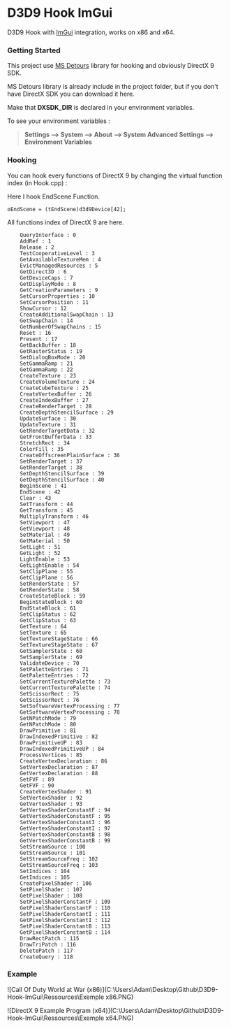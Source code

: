 # D3D9 Hook ImGui
D3D9 Hook with [ImGui](https://github.com/ocornut/imgui) integration, works on x86 and x64.

### Getting Started

This project use [MS Detours](https://github.com/microsoft/Detours) library for hooking and obviously DirectX 9 SDK.

MS Detours library is already include in the project folder, but if you don't have DirectX SDK you can download it here.

Make that **DXSDK_DIR** is declared in your environment variables.

To see your environment variables :

> **Settings --> System --> About --> System Advanced Settings --> Environment Variables**

### Hooking

You can hook every functions of DirectX 9 by changing the virtual function index (in Hook.cpp) :

Here I hook EndScene Function.

```
oEndScene = (tEndScene)d3d9Device[42];
```

All functions index of DirectX 9 are here.

```
    QueryInterface : 0
    AddRef : 1
    Release : 2
    TestCooperativeLevel : 3
    GetAvailableTextureMem : 4
    EvictManagedResources : 5
    GetDirect3D : 6
    GetDeviceCaps : 7
    GetDisplayMode : 8
    GetCreationParameters : 9
    SetCursorProperties : 10
    SetCursorPosition : 11
    ShowCursor : 12
    CreateAdditionalSwapChain : 13
    GetSwapChain : 14
    GetNumberOfSwapChains : 15
    Reset : 16
    Present : 17
    GetBackBuffer : 18
    GetRasterStatus : 19
    SetDialogBoxMode : 20
    SetGammaRamp : 21
    GetGammaRamp : 22
    CreateTexture : 23
    CreateVolumeTexture : 24
    CreateCubeTexture : 25
    CreateVertexBuffer : 26
    CreateIndexBuffer : 27
    CreateRenderTarget : 28
    CreateDepthStencilSurface : 29
    UpdateSurface : 30
    UpdateTexture : 31
    GetRenderTargetData : 32
    GetFrontBufferData : 33
    StretchRect : 34
    ColorFill : 35
    CreateOffscreenPlainSurface : 36
    SetRenderTarget : 37
    GetRenderTarget : 38
    SetDepthStencilSurface : 39
    GetDepthStencilSurface : 40
    BeginScene : 41
    EndScene : 42
    Clear : 43
    SetTransform : 44
    GetTransform : 45
    MultiplyTransform : 46
    SetViewport : 47
    GetViewport : 48
    SetMaterial : 49
    GetMaterial : 50
    SetLight : 51
    GetLight : 52
    LightEnable : 53
    GetLightEnable : 54
    SetClipPlane : 55
    GetClipPlane : 56
    SetRenderState : 57
    GetRenderState : 58
    CreateStateBlock : 59
    BeginStateBlock : 60
    EndStateBlock : 61
    SetClipStatus : 62
    GetClipStatus : 63
    GetTexture : 64
    SetTexture : 65
    GetTextureStageState : 66
    SetTextureStageState : 67
    GetSamplerState : 68
    SetSamplerState : 69
    ValidateDevice : 70
    SetPaletteEntries : 71
    GetPaletteEntries : 72
    SetCurrentTexturePalette : 73
    GetCurrentTexturePalette : 74
    SetScissorRect : 75
    GetScissorRect : 76
    SetSoftwareVertexProcessing : 77
    GetSoftwareVertexProcessing : 78
    SetNPatchMode : 79
    GetNPatchMode : 80
    DrawPrimitive : 81
    DrawIndexedPrimitive : 82
    DrawPrimitiveUP : 83
    DrawIndexedPrimitiveUP : 84
    ProcessVertices : 85
    CreateVertexDeclaration : 86
    SetVertexDeclaration : 87
    GetVertexDeclaration : 88
    SetFVF : 89
    GetFVF : 90
    CreateVertexShader : 91
    SetVertexShader : 92
    GetVertexShader : 93
    SetVertexShaderConstantF : 94
    GetVertexShaderConstantF : 95
    SetVertexShaderConstantI : 96
    GetVertexShaderConstantI : 97
    SetVertexShaderConstantB : 98
    GetVertexShaderConstantB : 99
    SetStreamSource : 100
    GetStreamSource : 101
    SetStreamSourceFreq : 102
    GetStreamSourceFreq : 103
    SetIndices : 104
    GetIndices : 105
    CreatePixelShader : 106
    SetPixelShader : 107
    GetPixelShader : 108
    SetPixelShaderConstantF : 109
    GetPixelShaderConstantF : 110
    SetPixelShaderConstantI : 111
    GetPixelShaderConstantI : 112
    SetPixelShaderConstantB : 113
    GetPixelShaderConstantB : 114
    DrawRectPatch : 115
    DrawTriPatch : 116
    DeletePatch : 117
    CreateQuery : 118
```

### Example

![Call Of Duty World at War (x86)](C:\Users\Adam\Desktop\Github\D3D9-Hook-ImGui\Ressources\Exemple x86.PNG)

![DirectX 9 Example Program (x64)](C:\Users\Adam\Desktop\Github\D3D9-Hook-ImGui\Ressources\Exemple x64.PNG)
